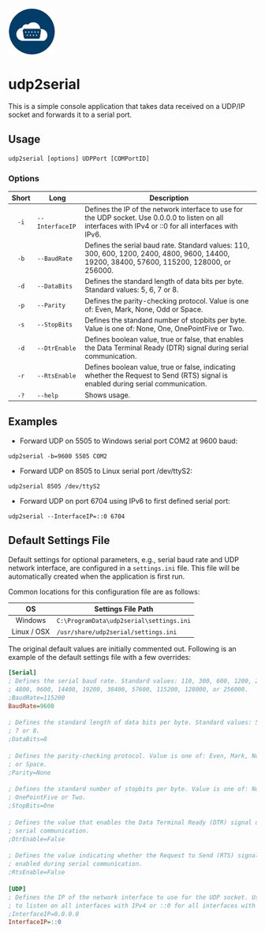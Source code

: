 [![udp2serial](udp2serial.png)](https://gridprotectionalliance.github.io/udp2serial/)

# udp2serial
This is a simple console application that takes data received on a UDP/IP socket and forwards it to a serial port.

## Usage
```shell
udp2serial [options] UDPPort [COMPortID]
```

### Options
| Short | Long | Description |
|:-----:|------|-------------|
| `-i` | <nobr>`--InterfaceIP`</nobr> | Defines the IP of the network interface to use for the UDP socket. Use 0.0.0.0 to listen on all interfaces with IPv4 or ::0 for all interfaces with IPv6. |
| `-b` | `--BaudRate` | Defines the serial baud rate. Standard values: 110, 300, 600, 1200, 2400, 4800, 9600, 14400, 19200, 38400, 57600, 115200, 128000, or 256000. |
| `-d` | `--DataBits` | Defines the standard length of data bits per byte. Standard values: 5, 6, 7 or 8. |
| `-p` | `--Parity` | Defines the parity-checking protocol. Value is one of: Even, Mark, None, Odd or Space. |
| `-s` | `--StopBits` | Defines the standard number of stopbits per byte. Value is one of: None, One, OnePointFive or Two. |
| `-d` | `--DtrEnable` | Defines boolean value, true or false, that enables the Data Terminal Ready (DTR) signal during serial communication. |
| `-r` | `--RtsEnable` | Defines boolean value, true or false, indicating whether the Request to Send (RTS) signal is enabled during serial communication. |
| `-?` | `--help` | Shows usage. |

## Examples
* Forward UDP on 5505 to Windows serial port COM2 at 9600 baud:
```shell
udp2serial -b=9600 5505 COM2
```
* Forward UDP on 8505 to Linux serial port /dev/ttyS2:
```shell
udp2serial 8505 /dev/ttyS2
```
* Forward UDP on port 6704 using IPv6 to first defined serial port:
```shell
udp2serial --InterfaceIP=::0 6704
```

## Default Settings File
Default settings for optional parameters, e.g., serial baud rate and UDP network interface, are configured in a `settings.ini` file. This file will be automatically created when the application is first run.

Common locations for this configuration file are as follows:

|      OS     | Settings File Path                       |
|:-----------:|------------------------------------------|
|   Windows   | `C:\ProgramData\udp2serial\settings.ini` |
| Linux / OSX | `/usr/share/udp2serial/settings.ini`     |

The original default values are initially commented out. Following is an example of the default settings file with a few overrides:

```ini
[Serial]
; Defines the serial baud rate. Standard values: 110, 300, 600, 1200, 2400,
; 4800, 9600, 14400, 19200, 38400, 57600, 115200, 128000, or 256000.
;BaudRate=115200
BaudRate=9600

; Defines the standard length of data bits per byte. Standard values: 5, 6,
; 7 or 8.
;DataBits=8

; Defines the parity-checking protocol. Value is one of: Even, Mark, None, Odd
; or Space.
;Parity=None

; Defines the standard number of stopbits per byte. Value is one of: None, One,
; OnePointFive or Two.
;StopBits=One

; Defines the value that enables the Data Terminal Ready (DTR) signal during
; serial communication.
;DtrEnable=False

; Defines the value indicating whether the Request to Send (RTS) signal is
; enabled during serial communication.
;RtsEnable=False

[UDP]
; Defines the IP of the network interface to use for the UDP socket. Use 0.0.0.0
; to listen on all interfaces with IPv4 or ::0 for all interfaces with IPv6.
;InterfaceIP=0.0.0.0
InterfaceIP=::0
```
